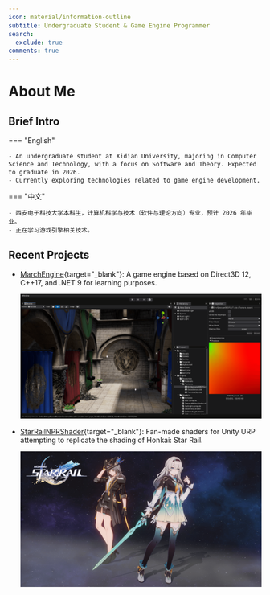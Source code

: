 ```yaml
---
icon: material/information-outline
subtitle: Undergraduate Student & Game Engine Programmer
search:
  exclude: true
comments: true
---
```


# About Me

## Brief Intro

=== "English"

    - An undergraduate student at Xidian University, majoring in Computer Science and Technology, with a focus on Software and Theory. Expected to graduate in 2026.
    - Currently exploring technologies related to game engine development.

=== "中文"

    - 西安电子科技大学本科生，计算机科学与技术（软件与理论方向）专业，预计 2026 年毕业。
    - 正在学习游戏引擎相关技术。

## Recent Projects

- [MarchEngine](https://github.com/stalomeow/MarchEngine){target="_blank"}: A game engine based on Direct3D 12, C++17, and .NET 9 for learning purposes.

    ![](https://raw.githubusercontent.com/stalomeow/MarchEngine/refs/heads/main/Documentation/Attachments/overview.png)

- [StarRailNPRShader](https://github.com/stalomeow/StarRailNPRShader){target="_blank"}: Fan-made shaders for Unity URP attempting to replicate the shading of Honkai: Star Rail.

    ![](https://raw.githubusercontent.com/stalomeow/StarRailNPRShaderDocs/main/docs/assets/banners/en-thumbnail.png)

<!-- ## Wife

![](assets/castorice.jpg){ width="300" } -->
